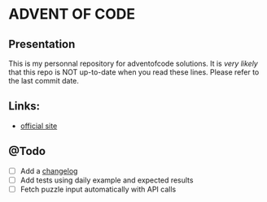 # ADVENT OF CODE

## Presentation
This is my personnal repository for adventofcode solutions.
It is *very likely* that this repo is NOT up-to-date when you read these lines.
Please refer to the last commit date.

## Links:
* [official site](https://adventofcode.com/)

## @Todo
- [ ] Add a [changelog](./CHANGELOG.md)
- [ ] Add tests using daily example and expected results
- [ ] Fetch puzzle input automatically with API calls
